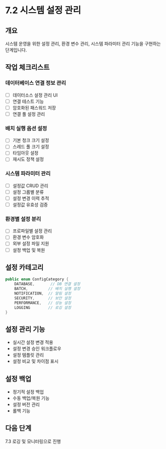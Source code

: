 # 7.2 시스템 설정 관리

## 개요
시스템 운영을 위한 설정 관리, 환경 변수 관리, 시스템 파라미터 관리 기능을 구현하는 단계입니다.

## 작업 체크리스트

### 데이터베이스 연결 정보 관리
- [ ] 데이터소스 설정 관리 UI
- [ ] 연결 테스트 기능
- [ ] 암호화된 패스워드 저장
- [ ] 연결 풀 설정 관리

### 배치 실행 옵션 설정
- [ ] 기본 청크 크기 설정
- [ ] 스레드 풀 크기 설정
- [ ] 타임아웃 설정
- [ ] 재시도 정책 설정

### 시스템 파라미터 관리
- [ ] 설정값 CRUD 관리
- [ ] 설정 그룹별 분류
- [ ] 설정 변경 이력 추적
- [ ] 설정값 유효성 검증

### 환경별 설정 분리
- [ ] 프로파일별 설정 관리
- [ ] 환경 변수 암호화
- [ ] 외부 설정 파일 지원
- [ ] 설정 백업 및 복원

## 설정 카테고리
```java
public enum ConfigCategory {
    DATABASE,       // DB 연결 설정
    BATCH,         // 배치 실행 설정
    NOTIFICATION,  // 알림 설정
    SECURITY,      // 보안 설정
    PERFORMANCE,   // 성능 설정
    LOGGING        // 로깅 설정
}
```

## 설정 관리 기능
- 실시간 설정 변경 적용
- 설정 변경 승인 워크플로우
- 설정 템플릿 관리
- 설정 비교 및 차이점 표시

## 설정 백업
- 정기적 설정 백업
- 수동 백업/복원 기능
- 설정 버전 관리
- 롤백 기능

## 다음 단계
7.3 로깅 및 모니터링으로 진행